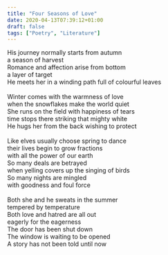 ```yaml
---
title: "Four Seasons of Love"
date: 2020-04-13T07:39:12+01:00
draft: false
tags: ["Poetry", "Literature"]
---
```


<p style="text-align:left">
His journey normally starts from autumn<br>
a season of harvest<br>
Romance and affection arise from bottom<br>
a layer of target<br>
He meets her in a winding path full of colourful leaves<br>
<br>
Winter comes with the warmness of love<br>
when the snowflakes make the world quiet<br>
She runs on the field with happiness of tears<br>
time  stops there striking that mighty white<br>
He hugs her from the back wishing to protect<br>
<br>
Like elves usually choose spring to dance<br>
their lives begin to grow fractions<br>
with all the power of our earth<br>
So many deals are betrayed<br>
when yelling covers up the singing of birds<br>
So many nights are mingled<br>
with goodness and foul force<br>
<br>
Both she and he sweats in the summer<br>
tempered by temperature<br>
Both love and hatred are all out<br>
eagerly for the eagerness<br>
The door has been shut down<br>
The window is waiting to be opened<br>
A story has not been told until now<br>
<br>
